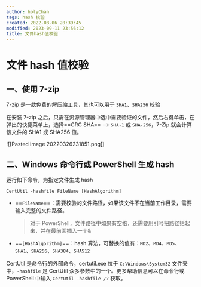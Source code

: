 ```yaml
---
author: holyChan
tags: hash 校验
created: 2022-08-06 20:39:45
modified: 2023-09-11 23:56:12
title: 文件hash值校验
---
```


# 文件 hash 值校验

## 一、使用 7-zip

7-zip 是一款免费的解压缩工具，其也可以用于 `SHA1`、`SHA256` 校验

在安装 7-zip 之后，只需在资源管理器中选中需要验证的文件，然后右键单击，在弹出的快捷菜单上，选择==CRC SHA== --> `SHA-1` 或 `SHA-256`，7-Zip 就会计算该文件的 SHA1 或 SHA256 值。

![[Pasted image 20220326231851.png]]

## 二、Windows 命令行或 PowerShell 生成 hash

运行如下命令，为指定文件生成 hash

```shell
CertUtil -hashfile FileName [HashAlgorithm]
```

- ==`FileName`==：需要校验的文件路径，如果该文件不在当前工作目录，需要输入完整的文件路径。
  > 对于 PowerShell，文件路径中如果有空格，还需要用引号把路径括起来，并在最前面插入一个&
- ==`[HashAlgorithm]`==：hash 算法，可替换的值有：`MD2`、`MD4`、`MD5`、`SHA1`、`SHA256`、`SHA384`、`SHA512`

CertUtil 是命令行的外部命令，certutil.exe 位于 `C:\Windows\System32` 文件夹中，`-hashfile` 是 CertUtil 众多参数中的一个。更多帮助信息可以在命令行或 PowerShell 中输入 `CertUtil -hashfile /?` 获取。
